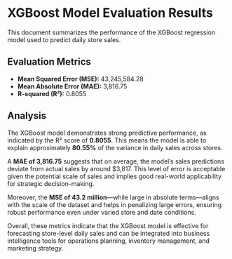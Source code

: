 # XGBoost Model Evaluation Results

This document summarizes the performance of the XGBoost regression model used to predict daily store sales.

## Evaluation Metrics

- **Mean Squared Error (MSE):** 43,245,584.28  
- **Mean Absolute Error (MAE):** 3,816.75  
- **R-squared (R²):** 0.8055

## Analysis

The XGBoost model demonstrates strong predictive performance, as indicated by the R² score of **0.8055**. This means the model is able to explain approximately **80.55%** of the variance in daily sales across stores.

A **MAE of 3,816.75** suggests that on average, the model’s sales predictions deviate from actual sales by around $3,817. This level of error is acceptable given the potential scale of sales and implies good real-world applicability for strategic decision-making.

Moreover, the **MSE of 43.2 million**—while large in absolute terms—aligns with the scale of the dataset and helps in penalizing large errors, ensuring robust performance even under varied store and date conditions.

Overall, these metrics indicate that the XGBoost model is effective for forecasting store-level daily sales and can be integrated into business intelligence tools for operations planning, inventory management, and marketing strategy.